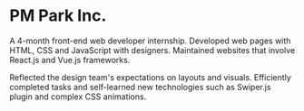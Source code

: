 # PM Park Inc.

A 4-month front-end web developer internship. Developed web pages with HTML, CSS and JavaScript with designers. Maintained websites that involve React.js and Vue.js frameworks. 

Reflected the design team's expectations on layouts and visuals. Efficiently completed tasks and self-learned new technologies such as Swiper.js plugin and complex CSS animations.